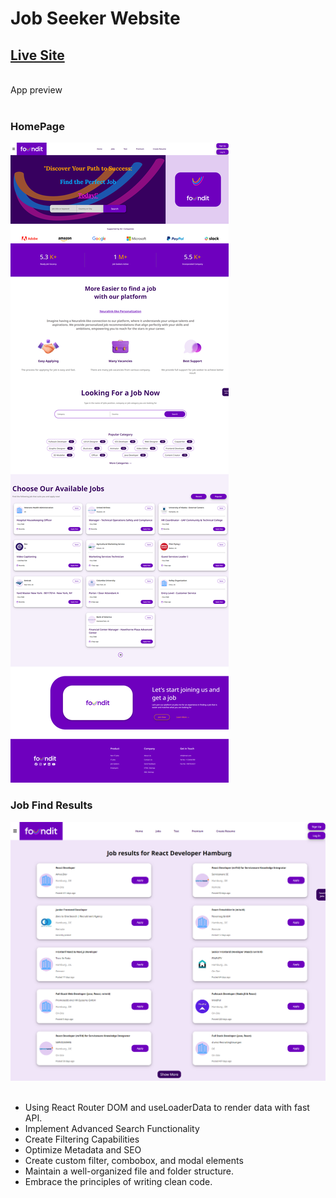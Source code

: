 # Job Seeker Website
## [Live Site](https://job-finder-with-react-and-router.vercel.app)
<br>
App preview
<br><br>
<h3>HomePage</h3>
<img src="job-finder/src/Assets/jobFinderSS.png">
<h3>Job Find Results</h3>
<img src="job-finder/src/Assets/jobListSS.png">
<br><br>

- Using React Router DOM and useLoaderData to render data with fast API.
- Implement Advanced Search Functionality
- Create Filtering Capabilities
- Optimize Metadata and SEO
- Create custom filter, combobox, and modal elements
- Maintain a well-organized file and folder structure.
- Embrace the principles of writing clean code.
